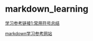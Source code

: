 # markdown_learning
[学习参考链接1:常用符号总结](https://www.cnblogs.com/milerj/p/Markdown2.html)

[markdown学习参考网站](https://www.runoob.com/markdown/md-tutorial.html)
